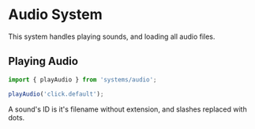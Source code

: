 # Audio System
This system handles playing sounds, and loading all audio files.

## Playing Audio

```javascript
import { playAudio } from 'systems/audio';

playAudio('click.default');
```

A sound's ID is it's filename without extension, and slashes replaced with dots.
